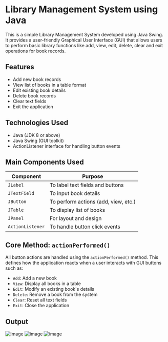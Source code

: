 # Library Management System using Java

This is a simple Library Management System developed using Java Swing. It provides a user-friendly Graphical User Interface (GUI) that allows users to perform basic library functions like add, view, edit, delete, clear and exit operations for book records.

## Features

- Add new book records
- View list of books in a table format
- Edit existing book details
- Delete book records
- Clear text fields
- Exit the application

## Technologies Used

- Java (JDK 8 or above)
- Java Swing (GUI toolkit)
- ActionListener interface for handling button events

## Main Components Used

| Component      | Purpose                              |
|----------------|--------------------------------------|
| `JLabel`       | To label text fields and buttons     |
| `JTextField`   | To input book details                |
| `JButton`      | To perform actions (add, view, etc.) |
| `JTable`       | To display list of books             |
| `JPanel`       | For layout and design                |
| `ActionListener` | To handle button click events      |

## Core Method: `actionPerformed()`

All button actions are handled using the `actionPerformed()` method. This defines how the application reacts when a user interacts with GUI buttons such as:

- `Add`: Add a new book
- `View`: Display all books in a table
- `Edit`: Modify an existing book's details
- `Delete`: Remove a book from the system
- `Clear`: Reset all text fields
- `Exit`: Close the application

## Output

![image](https://github.com/user-attachments/assets/afc9df7b-9e4b-4996-be9a-91b5c33c2099)
![image](https://github.com/user-attachments/assets/6c1e3d72-2ac2-4543-90a9-c5efa99cc954)
![image](https://github.com/user-attachments/assets/a73c2288-2624-4e4d-a006-d121bfb15a84)








